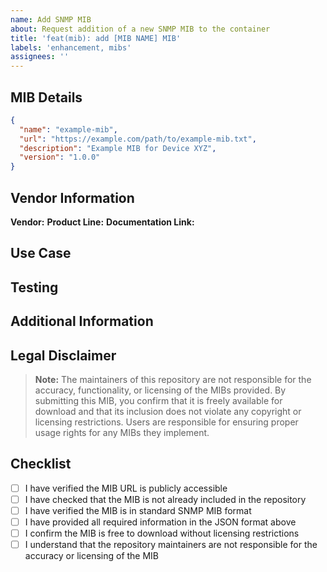 ```yaml
---
name: Add SNMP MIB
about: Request addition of a new SNMP MIB to the container
title: 'feat(mib): add [MIB NAME] MIB'
labels: 'enhancement, mibs'
assignees: ''
---
```


## MIB Details

<!--
Please provide the following information for the MIB you want to add:
- name: A short name for the MIB file (no spaces or special characters)
- url: The URL where the MIB file can be downloaded (MUST be freely accessible)
- description: A brief description of what this MIB is for
- version: The version of the MIB (if known)

NOTE: Only MIBs that are freely available for download will be accepted.
-->

```json
{
  "name": "example-mib",
  "url": "https://example.com/path/to/example-mib.txt",
  "description": "Example MIB for Device XYZ",
  "version": "1.0.0"
}
```

## Vendor Information

<!--
Please provide information about the vendor/manufacturer who created this MIB:
- Vendor name
- Product line
- Documentation link (if available)
-->

**Vendor:**
**Product Line:**
**Documentation Link:**

## Use Case

<!--
Please describe the use case for adding this MIB:
- What devices will this support?
- What monitoring functionality will this enable?
-->

## Testing

<!--
If you have already tested this MIB, please describe:
- Environment used for testing
- Devices tested with
- Any issues encountered
-->

## Additional Information

<!--
Any additional information that may be helpful for the maintainers
-->

## Legal Disclaimer

<!--
Please acknowledge the following disclaimer:
-->

> **Note:** The maintainers of this repository are not responsible for the accuracy, functionality, or licensing of the MIBs provided. By submitting this MIB, you confirm that it is freely available for download and that its inclusion does not violate any copyright or licensing restrictions. Users are responsible for ensuring proper usage rights for any MIBs they implement.

## Checklist
- [ ] I have verified the MIB URL is publicly accessible
- [ ] I have checked that the MIB is not already included in the repository
- [ ] I have verified the MIB is in standard SNMP MIB format
- [ ] I have provided all required information in the JSON format above
- [ ] I confirm the MIB is free to download without licensing restrictions
- [ ] I understand that the repository maintainers are not responsible for the accuracy or licensing of the MIB
